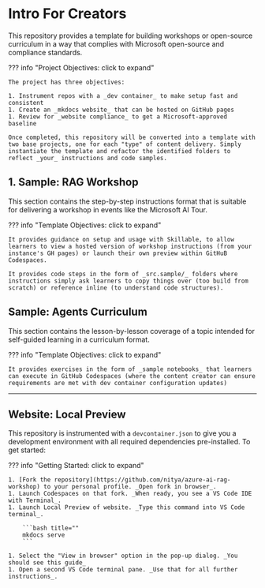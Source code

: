 # Intro For Creators

This repository provides a template for building workshops or open-source curriculum in a way that complies with Microsoft open-source and compliance standards. 

??? info "Project Objectives: click to expand"

    The project has three objectives:

    1. Instrument repos with a _dev container_ to make setup fast and consistent
    1. Create an _mkdocs website_ that can be hosted on GitHub pages
    1. Review for _website compliance_ to get a Microsoft-approved baseline

    Once completed, this repository will be converted into a template with two base projects, one for each "type" of content delivery. Simply instantiate the template and refactor the identified folders to reflect _your_ instructions and code samples.

## 1. Sample: RAG Workshop

This section contains the step-by-step instructions format that is suitable for delivering a workshop in events like the Microsoft AI Tour. 

??? info "Template Objectives: click to expand"

    It provides guidance on setup and usage with Skillable, to allow learners to view a hosted version of workshop instructions (from your instance's GH pages) or launch their own preview within GitHuB Codespaces.

    It provides code steps in the form of _src.sample/_ folders where instructions simply ask learners to copy things over (too build from scratch) or reference inline (to understand code structures).


## Sample: Agents Curriculum

This section contains the lesson-by-lesson coverage of a topic intended for self-guided learning in a curriculum format. 

??? info "Template Objectives: click to expand"

    It provides exercises in the form of _sample notebooks_ that learners can execute in GitHub Codespaces (where the content creator can ensure requirements are met with dev container configuration updates)

---

## Website: Local Preview

This repository is instrumented with a `devcontainer.json` to give you a development environment with all required dependencies pre-installed. To get started:

??? info "Getting Started: click to expand"

    1. [Fork the repository](https://github.com/nitya/azure-ai-rag-workshop) to your personal profile. _Open fork in browser_.
    1. Launch Codespaces on that fork. _When ready, you see a VS Code IDE with Terminal_.
    1. Launch Local Preview of website. _Type this command into VS Code terminal_.

        ```bash title=""
        mkdocs serve
        ```

    1. Select the "View in browser" option in the pop-up dialog. _You should see this guide_
    1. Open a second VS Code terminal pane. _Use that for all further instructions_.
